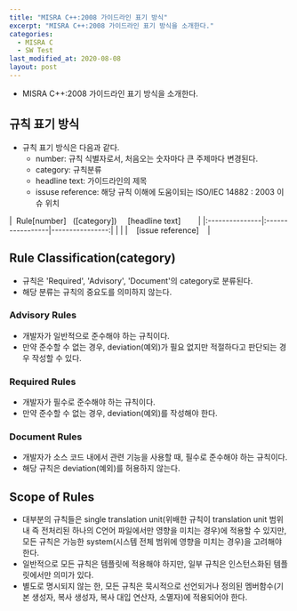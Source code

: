 ```yaml
---
title: "MISRA C++:2008 가이드라인 표기 방식"
excerpt: "MISRA C++:2008 가이드라인 표기 방식을 소개한다."
categories:
  - MISRA C
  - SW Test
last_modified_at: 2020-08-08
layout: post
---
```

- MISRA C++:2008 가이드라인 표기 방식을 소개한다.



## 규칙 표기 방식
- 규칙 표기 방식은 다음과 같다. 
  - number: 규칙 식별자로서, 처음오는 숫자마다 큰 주제마다 변경된다. 
  - category: 규칙분류
  - headline text: 가이드라인의 제목
  - issuse reference: 해당 규칙 이해에 도움이되는 ISO/IEC 14882 : 2003 이슈 위치

|&nbsp;&nbsp;Rule[number]&nbsp;&nbsp;&nbsp;([category])&nbsp;&nbsp;&nbsp;&nbsp;&nbsp;[headline text]&nbsp;&nbsp;&nbsp;&nbsp;&nbsp;&nbsp;&nbsp;&nbsp;| 
|:---------------|:-----------------|----------------:|
|                |                  |&nbsp;&nbsp;&nbsp;&nbsp;[issue reference]&nbsp;&nbsp;&nbsp;&nbsp;|



## Rule Classification(category)
- 규칙은  'Required', 'Advisory', 'Document'의 category로 분류된다.
- 해당 분류는 규칙의 중요도를 의미하지 않는다.


### Advisory Rules
- 개발자가 일반적으로 준수해야 하는 규칙이다.
- 만약 준수할 수 없는 경우, deviation(예외)가 필요 없지만 적절하다고 판단되는 경우 작성할 수 있다.


### Required Rules
- 개발자가 필수로 준수해야 하는 규칙이다. 
- 만약 준수할 수 없는 경우, deviation(예외)를 작성해야 한다.


### Document Rules
- 개발자가 소스 코드 내에서 관련 기능을 사용할 때, 필수로 준수해야 하는 규칙이다.
- 해당 규칙은 deviation(예외)를 허용하지 않는다.



## Scope of Rules
- 대부분의 규칙들은 single translation unit(위배한 규칙이 translation unit 범위 내 즉 전처리된 하나의 C언어 파일에서만 영향을 미치는 경우)에 적용할 수 있지만, 모든 규칙은 가능한 system(시스템 전체 범위에 영향을 미치는 경우)을 고려해야 한다.
- 일반적으로 모든 규칙은 템플릿에 적용해야 하지만, 일부 규칙은 인스턴스화된 템플릿에서만 의미가 있다. 
- 별도로 명시되지 않는 한, 모든 규칙은 묵시적으로 선언되거나 정의된 멤버함수(기본 생성자, 복사 생성자, 복사 대입 연산자, 소멸자)에 적용되어야 한다.
